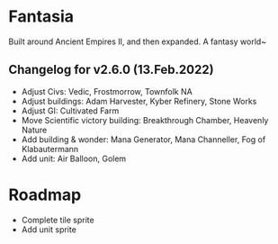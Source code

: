 # Fantasia
Built around Ancient Empires II, and then expanded. A fantasy world~


## Changelog for v2.6.0 (13.Feb.2022)
- Adjust Civs: Vedic, Frostmorrow, Townfolk NA
- Adjust buildings: Adam Harvester, Kyber Refinery, Stone Works
- Adjust GI: Cultivated Farm
- Move Scientific victory building: Breakthrough Chamber, Heavenly Nature
- Add building & wonder: Mana Generator, Mana Channeller, Fog of Klabautermann
- Add unit: Air Balloon, Golem


# Roadmap
- Complete tile sprite
- Add unit sprite

